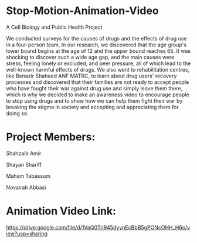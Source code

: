 # Stop-Motion-Animation-Video
A Cell Biology and Public Health Project 

We conducted surveys for the causes of drugs and the effects of drug use in a four-person team. In our research, we discovered that the age group's lower bound begins at the age of 12 and the upper bound reaches 65. It was shocking to discover such a wide age gap, and the main causes were stress, feeling lonely or excluded, and peer pressure, all of which lead to the well-known harmful effects of drugs. We also went to rehabilitation centres, like Benazir Shaheed ANF MATRC, to learn about drug users' recovery processes and discovered that their families are not ready to accept people who have fought their war against drug use and simply leave them there, which is why we decided to make an awareness video to encourage people to stop using drugs and to show how we can help them fight their war by breaking the stigma in society and accepting and appreciating them for doing so.

# Project Members:
Shahzaib Amir

Shayan Shariff

Maham Tabassum

Novairah Abbasi

# Animation Video Link:

https://drive.google.com/file/d/1VaQ0Trl945dyynEcBbB5gPONcOHH_H6o/view?usp=sharing
